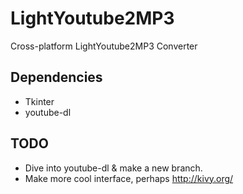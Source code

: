 LightYoutube2MP3
================
Cross-platform LightYoutube2MP3 Converter

Dependencies
------------
* Tkinter
* youtube-dl

TODO
----
* Dive into youtube-dl & make a new branch.
* Make more cool interface, perhaps http://kivy.org/
